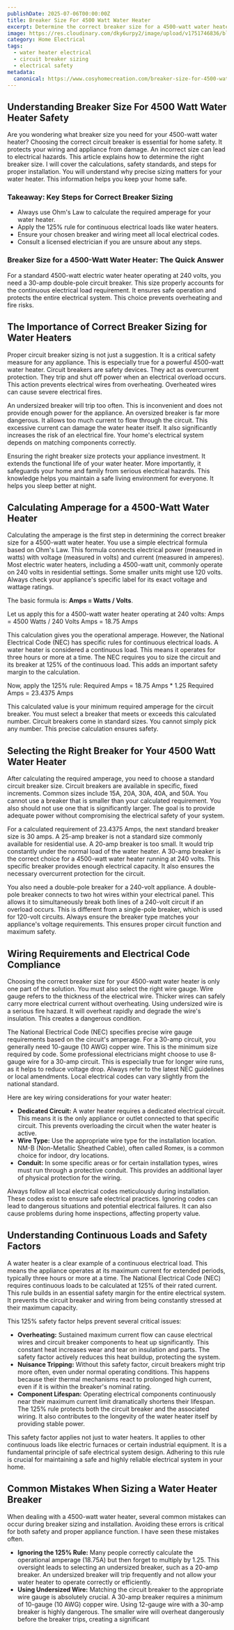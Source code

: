 ```yaml
---
publishDate: 2025-07-06T00:00:00Z
title: Breaker Size For 4500 Watt Water Heater
excerpt: Determine the correct breaker size for a 4500-watt water heater. Learn about electrical safety, calculations, and code requirements for proper installation.
image: https://res.cloudinary.com/dky6urpy2/image/upload/v1751746836/blog_image_1751746836_sp0ko0.webp
category: Home Electrical
tags:
  - water heater electrical
  - circuit breaker sizing
  - electrical safety
metadata:
  canonical: https://www.cosyhomecreation.com/breaker-size-for-4500-watt-water-heater
---
```


## Understanding Breaker Size For 4500 Watt Water Heater Safety

Are you wondering what breaker size you need for your 4500-watt water heater? Choosing the correct circuit breaker is essential for home safety. It protects your wiring and appliance from damage. An incorrect size can lead to electrical hazards. This article explains how to determine the right breaker size. I will cover the calculations, safety standards, and steps for proper installation. You will understand why precise sizing matters for your water heater. This information helps you keep your home safe.

### Takeaway: Key Steps for Correct Breaker Sizing

*   Always use Ohm's Law to calculate the required amperage for your water heater.
*   Apply the 125% rule for continuous electrical loads like water heaters.
*   Ensure your chosen breaker and wiring meet all local electrical codes.
*   Consult a licensed electrician if you are unsure about any steps.

### Breaker Size for a 4500-Watt Water Heater: The Quick Answer

For a standard 4500-watt electric water heater operating at 240 volts, you need a 30-amp double-pole circuit breaker. This size properly accounts for the continuous electrical load requirement. It ensures safe operation and protects the entire electrical system. This choice prevents overheating and fire risks.

## The Importance of Correct Breaker Sizing for Water Heaters

Proper circuit breaker sizing is not just a suggestion. It is a critical safety measure for any appliance. This is especially true for a powerful 4500-watt water heater. Circuit breakers are safety devices. They act as overcurrent protection. They trip and shut off power when an electrical overload occurs. This action prevents electrical wires from overheating. Overheated wires can cause severe electrical fires.

An undersized breaker will trip too often. This is inconvenient and does not provide enough power for the appliance. An oversized breaker is far more dangerous. It allows too much current to flow through the circuit. This excessive current can damage the water heater itself. It also significantly increases the risk of an electrical fire. Your home's electrical system depends on matching components correctly.

Ensuring the right breaker size protects your appliance investment. It extends the functional life of your water heater. More importantly, it safeguards your home and family from serious electrical hazards. This knowledge helps you maintain a safe living environment for everyone. It helps you sleep better at night.

## Calculating Amperage for a 4500-Watt Water Heater

Calculating the amperage is the first step in determining the correct breaker size for a 4500-watt water heater. You use a simple electrical formula based on Ohm's Law. This formula connects electrical power (measured in watts) with voltage (measured in volts) and current (measured in amperes). Most electric water heaters, including a 4500-watt unit, commonly operate on 240 volts in residential settings. Some smaller units might use 120 volts. Always check your appliance's specific label for its exact voltage and wattage ratings.

The basic formula is: **Amps = Watts / Volts**.

Let us apply this for a 4500-watt water heater operating at 240 volts:
Amps = 4500 Watts / 240 Volts
Amps = 18.75 Amps

This calculation gives you the operational amperage. However, the National Electrical Code (NEC) has specific rules for continuous electrical loads. A water heater is considered a continuous load. This means it operates for three hours or more at a time. The NEC requires you to size the circuit and its breaker at 125% of the continuous load. This adds an important safety margin to the calculation.

Now, apply the 125% rule:
Required Amps = 18.75 Amps * 1.25
Required Amps = 23.4375 Amps

This calculated value is your minimum required amperage for the circuit breaker. You must select a breaker that meets or exceeds this calculated number. Circuit breakers come in standard sizes. You cannot simply pick any number. This precise calculation ensures safety.

## Selecting the Right Breaker for Your 4500 Watt Water Heater

After calculating the required amperage, you need to choose a standard circuit breaker size. Circuit breakers are available in specific, fixed increments. Common sizes include 15A, 20A, 30A, 40A, and 50A. You cannot use a breaker that is smaller than your calculated requirement. You also should not use one that is significantly larger. The goal is to provide adequate power without compromising the electrical safety of your system.

For a calculated requirement of 23.4375 Amps, the next standard breaker size is 30 amps. A 25-amp breaker is not a standard size commonly available for residential use. A 20-amp breaker is too small. It would trip constantly under the normal load of the water heater. A 30-amp breaker is the correct choice for a 4500-watt water heater running at 240 volts. This specific breaker provides enough electrical capacity. It also ensures the necessary overcurrent protection for the circuit.

You also need a double-pole breaker for a 240-volt appliance. A double-pole breaker connects to two hot wires within your electrical panel. This allows it to simultaneously break both lines of a 240-volt circuit if an overload occurs. This is different from a single-pole breaker, which is used for 120-volt circuits. Always ensure the breaker type matches your appliance's voltage requirements. This ensures proper circuit function and maximum safety.

## Wiring Requirements and Electrical Code Compliance

Choosing the correct breaker size for your 4500-watt water heater is only one part of the solution. You must also select the right wire gauge. Wire gauge refers to the thickness of the electrical wire. Thicker wires can safely carry more electrical current without overheating. Using undersized wire is a serious fire hazard. It will overheat rapidly and degrade the wire's insulation. This creates a dangerous condition.

The National Electrical Code (NEC) specifies precise wire gauge requirements based on the circuit's amperage. For a 30-amp circuit, you generally need 10-gauge (10 AWG) copper wire. This is the minimum size required by code. Some professional electricians might choose to use 8-gauge wire for a 30-amp circuit. This is especially true for longer wire runs, as it helps to reduce voltage drop. Always refer to the latest NEC guidelines or local amendments. Local electrical codes can vary slightly from the national standard.

Here are key wiring considerations for your water heater:
*   **Dedicated Circuit:** A water heater requires a dedicated electrical circuit. This means it is the only appliance or outlet connected to that specific circuit. This prevents overloading the circuit when the water heater is active.
*   **Wire Type:** Use the appropriate wire type for the installation location. NM-B (Non-Metallic Sheathed Cable), often called Romex, is a common choice for indoor, dry locations.
*   **Conduit:** In some specific areas or for certain installation types, wires must run through a protective conduit. This provides an additional layer of physical protection for the wiring.

Always follow all local electrical codes meticulously during installation. These codes exist to ensure safe electrical practices. Ignoring codes can lead to dangerous situations and potential electrical failures. It can also cause problems during home inspections, affecting property value.

## Understanding Continuous Loads and Safety Factors

A water heater is a clear example of a continuous electrical load. This means the appliance operates at its maximum current for extended periods, typically three hours or more at a time. The National Electrical Code (NEC) requires continuous loads to be calculated at 125% of their rated current. This rule builds in an essential safety margin for the entire electrical system. It prevents the circuit breaker and wiring from being constantly stressed at their maximum capacity.

This 125% safety factor helps prevent several critical issues:
*   **Overheating:** Sustained maximum current flow can cause electrical wires and circuit breaker components to heat up significantly. This constant heat increases wear and tear on insulation and parts. The safety factor actively reduces this heat buildup, protecting the system.
*   **Nuisance Tripping:** Without this safety factor, circuit breakers might trip more often, even under normal operating conditions. This happens because their thermal mechanisms react to prolonged high current, even if it is within the breaker's nominal rating.
*   **Component Lifespan:** Operating electrical components continuously near their maximum current limit dramatically shortens their lifespan. The 125% rule protects both the circuit breaker and the associated wiring. It also contributes to the longevity of the water heater itself by providing stable power.

This safety factor applies not just to water heaters. It applies to other continuous loads like electric furnaces or certain industrial equipment. It is a fundamental principle of safe electrical system design. Adhering to this rule is crucial for maintaining a safe and highly reliable electrical system in your home.

## Common Mistakes When Sizing a Water Heater Breaker

When dealing with a 4500-watt water heater, several common mistakes can occur during breaker sizing and installation. Avoiding these errors is critical for both safety and proper appliance function. I have seen these mistakes often.

*   **Ignoring the 125% Rule:** Many people correctly calculate the operational amperage (18.75A) but then forget to multiply by 1.25. This oversight leads to selecting an undersized breaker, such as a 20-amp breaker. An undersized breaker will trip frequently and not allow your water heater to operate correctly or efficiently.
*   **Using Undersized Wire:** Matching the circuit breaker to the appropriate wire gauge is absolutely crucial. A 30-amp breaker requires a minimum of 10-gauge (10 AWG) copper wire. Using 12-gauge wire with a 30-amp breaker is highly dangerous. The smaller wire will overheat dangerously before the breaker trips, creating a significant